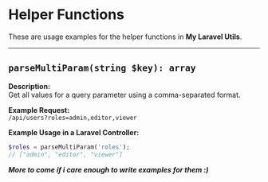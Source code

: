 # Helper Functions

These are usage examples for the helper functions in **My Laravel Utils**.

---

## `parseMultiParam(string $key): array`

**Description:**  
Get all values for a query parameter using a comma-separated format.

**Example Request:**  
`/api/users?roles=admin,editor,viewer`

**Example Usage in a Laravel Controller:**
```php
$roles = parseMultiParam('roles');
// ["admin", "editor", "viewer"]
```

***More to come if i care enough to write examples for them :)***

